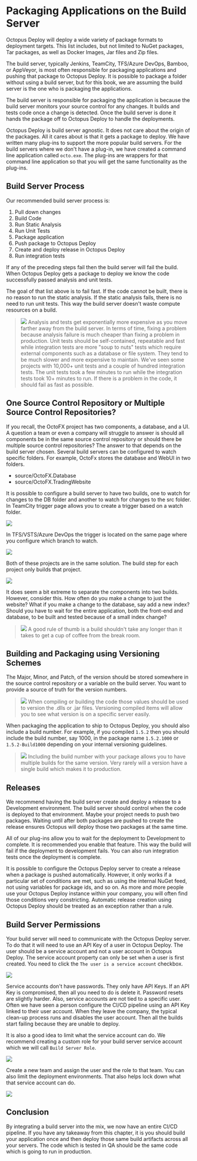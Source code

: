 # Packaging Applications on the Build Server

Octopus Deploy will deploy a wide variety of package formats to deployment targets.  This list includes, but not limited to NuGet packages, Tar packages, as well as Docker Images, Jar files and Zip files.  

The build server, typically Jenkins, TeamCity, TFS/Azure DevOps, Bamboo, or AppVeyor, is most often responsible for packaging applications and pushing that package to Octopus Deploy.  It is possible to package a folder without using a build server, but for this book, we are assuming the build server is the one who is packaging the applications.

The build server is responsible for packaging the application is because the build server monitors your source control for any changes.  It builds and tests code once a change is detected.  Once the build server is done it hands the package off to Octopus Deploy to handle the deployments.

Octopus Deploy is build server agnostic.  It does not care about the origin of the packages.  All it cares about is that it gets a package to deploy.  We have written many plug-ins to support the more popular build servers.  For the build servers where we don't have a plug-in, we have created a command line application called `octo.exe`.  The plug-ins are wrappers for that command line application so that you will get the same functionality as the plug-ins.  

## Build Server Process

Our recommended build server process is:

1) Pull down changes
2) Build Code
3) Run Static Analysis
4) Run Unit Tests
5) Package application
6) Push package to Octopus Deploy
7) Create and deploy release in Octopus Deploy
8) Run integration tests

If any of the preceding steps fail then the build server will fail the build.  When Octopus Deploy gets a package to deploy we know the code successfully passed analysis and unit tests.  

The goal of that list above is to fail fast.  If the code cannot be built, there is no reason to run the static analysis.  If the static analysis fails, there is no need to run unit tests.  This way the build server doesn't waste compute resources on a build.

> ![](images/professoroctopus.png) Analysis and tests get exponentially more expensive as you move farther away from the build server.  In terms of time, fixing a problem because analysis failure is much cheaper than fixing a problem in production.  Unit tests should be self-contained, repeatable and fast while integration tests are more "soup to nuts" tests which require external components such as a database or file system.  They tend to be much slower and more expensive to maintain. We've seen some projects with 10,000+ unit tests and a couple of hundred integration tests.  The unit tests took a few minutes to run while the integration tests took 10+ minutes to run.  If there is a problem in the code, it should fail as fast as possible.  

## One Source Control Repository or Multiple Source Control Repositories?

If you recall, the OctoFX project has two components, a database, and a UI.  A question a team or even a company will struggle to answer is should all components be in the same source control repository or should there be multiple source control repositories?  The answer to that depends on the build server chosen.  Several build servers can be configured to watch specific folders.  For example, OctoFx stores the database and WebUI in two folders.

- source/OctoFX.Database
- source/OctoFX.TradingWebsite

It is possible to configure a build server to have two builds, one to watch for changes to the DB folder and another to watch for changes to the src folder.  In TeamCity trigger page allows you to create a trigger based on a watch folder.

![](images/packagingapplications-teamcitytriggers.png)

In TFS/VSTS/Azure DevOps the trigger is located on the same page where you configure which branch to watch.

![](images/packagingapplications-adotriggers.png)

Both of these projects are in the same solution.  The build step for each project only builds that project.

![](images/packagingapplications-buildspecificproject.png)

It does seem a bit extreme to separate the components into two builds.  However, consider this.  How often do you make a change to just the website?  What if you make a change to the database, say add a new index?  Should you have to wait for the entire application, both the front-end and database, to be built and tested because of a small index change?

> ![](images/professoroctopus.png) A good rule of thumb is a build shouldn't take any longer than it takes to get a cup of coffee from the break room.

## Building and Packaging using Versioning Schemes

The Major, Minor, and Patch, of the version should be stored somewhere in the source control repository or a variable on the build server.  You want to provide a source of truth for the version numbers.  

> ![](images/professoroctopus.png) When compiling or building the code those values should be used to version the .dlls or .jar files.  Versioning compiled items will allow you to see what version is on a specific server easily.  

When packaging the application to ship to Octopus Deploy, you should also include a build number.  For example, if you compiled `1.5.2` then you should include the build number, say 1000, in the package name `1.5.2.1000` or `1.5.2-Build1000` depending on your internal versioning guidelines.  

> ![](images/professoroctopus.png) Including the build number with your package allows you to have multiple builds for the same version.  Very rarely will a version have a single build which makes it to production.

## Releases

We recommend having the build server create and deploy a release to a Development environment.  The build server should control when the code is deployed to that environment.  Maybe your project needs to push two packages.  Waiting until after both packages are pushed to create the release ensures Octopus will deploy those two packages at the same time.  

All of our plug-ins allow you to wait for the deployment to Development to complete.  It is recommended you enable that feature.  This way the build will fail if the deployment to development fails.  You can also run integration tests once the deployment is complete.

It is possible to configure the Octopus Deploy server to create a release when a package is pushed automatically.  However, it only works if a particular set of conditions are met, such as using the internal NuGet feed, not using variables for package ids, and so on.  As more and more people use your Octopus Deploy instance within your company, you will often find those conditions very constricting.  Automatic release creation using Octopus Deploy should be treated as an exception rather than a rule.

## Build Server Permissions

Your build server will need to communicate with the Octopus Deploy server.  To do that it will need to use an API Key of a user in Octopus Deploy.  The user should be a service account and not a user account in Octopus Deploy.  The service account property can only be set when a user is first created.  You need to click the `The user is a service account` checkbox.

![](images/packagingapplications-serviceaccountcreation.png)

Service accounts don't have passwords.  They only have API Keys.  If an API Key is compromised, then all you need to do is delete it.  Password resets are slightly harder.  Also, service accounts are not tied to a specific user.  Often we have seen a person configure the CI/CD pipeline using an API Key linked to their user account.  When they leave the company, the typical clean-up process runs and disables the user account.  Then all the builds start failing because they are unable to deploy.

It is also a good idea to limit what the service account can do.  We recommend creating a custom role for your build server service account which we will call `Build Server Role`.

![](images/packagingapplications-buildserverrole.png)

Create a new team and assign the user and the role to that team.  You can also limit the deployment environments.  That also helps lock down what that service account can do.

![](images/packagingapplications-buildserverteam.png)

## Conclusion

By integrating a build server into the mix, we now have an entire CI/CD pipeline.  If you have any takeaway from this chapter, it is you should build your application once and then deploy those same build artifacts across all your servers.  The code which is tested in QA should be the same code which is going to run in production.  

